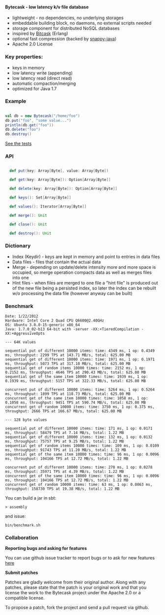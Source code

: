 #### Bytecask - low latency k/v file database ####

* lightweight - no dependencies, no underlying storages
* embeddable building block, no daemons, no external scripts needed
* storage component for distributed NoSQL databases
* inspired by [Bitcask](https://github.com/basho/bitcask) (Erlang)
* optional fast compression (backed by [snappy-java](http://code.google.com/p/snappy-java/))
* Apache 2.0 License

### Key properties: ###

* keys in memory
* low latency write (appending)
* low latency read (direct read)
* automatic compaction/merging
* optimized for Java 1.7

### Example ###

```scala

val db = new Bytecask("/home/foo")
db.put("foo", "some value...")
println(db.get("foo"))
db.delete("foo")
db.destroy()
```
[See the tests](https://github.com/pbudzik/bytecask/blob/master/src/test/scala/bytecask/BasicSuite.scala)

### API ###
```scala

  def put(key: Array[Byte], value: Array[Byte])

  def get(key: Array[Byte]): Option[Array[Byte]]

  def delete(key: Array[Byte]): Option[Array[Byte]]

  def keys(): Set[Array[Byte]]

  def values(): Iterator[Array[Byte]]

  def merge(): Unit

  def close(): Unit

  def destroy(): Unit
```
### Dictionary ###

* Index (Keydir) - keys are kept in memory and point to entries in data files
* Data files - files that contain the actual data
* Merge - depending on update/delete intensity more and more space is occupied, so
merge operation compacts data as well as merges files into one
* Hint files - when files are merged to one file a "hint file" is produced out of the new file being
a persisted index, so later the index can be rebuilt w/o processing the data file (however anyway
can be built)

### Benchmark ####

```
Date: 1/22/2012
Hardware: Intel Core 2 Quad CPU Q6600@2.40GHz
OS: Ubuntu 3.0.0-15-generic x86_64
Java: 1.7.0_02-b13 64-bit with -server -XX:+TieredCompilation -XX:+AggressiveOpts

--- 64K values

sequential put of different 10000 items: time: 4349 ms, 1 op: 0.4349 ms, throughput: 2299 TPS at 143.71 MB/s, total: 625.00 MB
sequential get of different 10000 items: time: 1971 ms, 1 op: 0.1971 ms, throughput: 5073 TPS at 317.10 MB/s, total: 625.00 MB
sequential get of random items 10000 times: time: 2152 ms, 1 op: 0.2152 ms, throughput: 4646 TPS at 290.43 MB/s, total: 625.00 MB
sequential get of the same item 10000 times: time: 1939 ms, 1 op: 0.1939 ms, throughput: 5157 TPS at 322.33 MB/s, total: 625.00 MB

concurrent put of different 10000 items: time: 5264 ms, 1 op: 0.5264 ms, throughput: 1899 TPS at 118.73 MB/s, total: 625.00 MB
concurrent get of the same item 10000 times: time: 1058 ms, 1 op: 0.1058 ms, throughput: 9451 TPS at 590.74 MB/s, total: 625.00 MB
concurrent get of random 10000 items: time: 3750 ms, 1 op: 0.375 ms, throughput: 2666 TPS at 166.67 MB/s, total: 625.00 MB

--- 128 byte values

sequential put of different 10000 items: time: 171 ms, 1 op: 0.0171 ms, throughput: 58479 TPS at 7.14 MB/s, total: 1.22 MB
sequential get of different 10000 items: time: 132 ms, 1 op: 0.0132 ms, throughput: 75757 TPS at 9.25 MB/s, total: 1.22 MB
sequential get of random items 10000 times: time: 109 ms, 1 op: 0.0109 ms, throughput: 91743 TPS at 11.20 MB/s, total: 1.22 MB
sequential get of the same item 10000 times: time: 96 ms, 1 op: 0.0096 ms, throughput: 104166 TPS at 12.72 MB/s, total: 1.22 MB

concurrent put of different 10000 items: time: 278 ms, 1 op: 0.0278 ms, throughput: 35971 TPS at 4.39 MB/s, total: 1.22 MB
concurrent get of the same item 10000 times: time: 96 ms, 1 op: 0.0096 ms, throughput: 104166 TPS at 12.72 MB/s, total: 1.22 MB
concurrent get of random 10000 items: time: 63 ms, 1 op: 0.0063 ms, throughput: 158730 TPS at 19.38 MB/s, total: 1.22 MB
```

You can build a jar in sbt:

    > assembly

and issue:

    bin/benchmark.sh

### Collaboration ###

**Reporting bugs and asking for features**

You can use github issue tracker to report bugs or to ask for new features [here](https://github.com/pbudzik/bytecask/issues)

**Submit patches**

Patches are gladly welcome from their original author. Along with any patches, please state that the patch is your original work
and that you license the work to the Bytecask project under the Apache 2.0 or a compatible license.

To propose a patch, fork the project and send a pull request via github.
